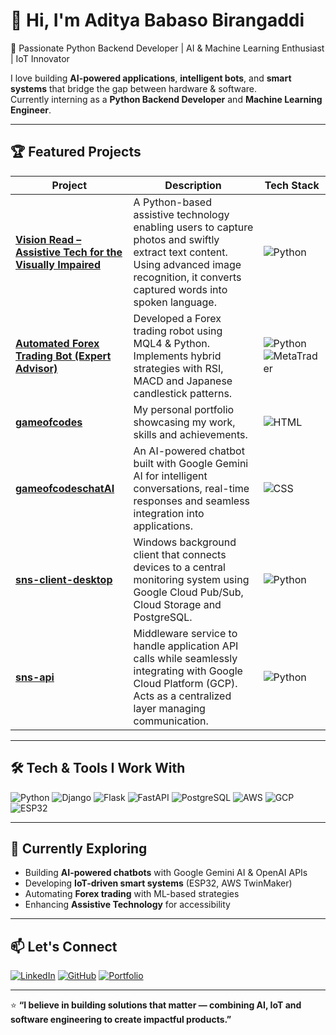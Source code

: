 
# 👋 Hi, I'm Aditya Babaso Birangaddi  

🚀 Passionate Python Backend Developer | AI & Machine Learning Enthusiast | IoT Innovator  

I love building **AI-powered applications**, **intelligent bots**, and **smart systems** that bridge the gap between hardware & software.  
Currently interning as a **Python Backend Developer** and **Machine Learning Engineer**.

---

## 🏆 Featured Projects

| Project | Description | Tech Stack |
|---------|-------------|------------|
| [**Vision Read – Assistive Tech for the Visually Impaired**](https://github.com/iamabjunio2003/Vision-Read-Python-based-Assistive-Technology-for-the-Visually-Impaired) | A Python-based assistive technology enabling users to capture photos and swiftly extract text content. Using advanced image recognition, it converts captured words into spoken language. | ![Python](https://img.shields.io/badge/Python-3776AB?style=flat&logo=python&logoColor=white) |
| [**Automated Forex Trading Bot (Expert Advisor)**](https://github.com/iamabjunio2003/Automated-Forex-Trading-Bot-with-Technical-Indicators-and-Back-testing) | Developed a Forex trading robot using MQL4 & Python. Implements hybrid strategies with RSI, MACD and Japanese candlestick patterns. | ![Python](https://img.shields.io/badge/Python-3776AB?style=flat&logo=python&logoColor=white) ![MetaTrader](https://img.shields.io/badge/MQL4-0088cc?style=flat) |
| [**gameofcodes**](https://github.com/iamabjunio2003/gameofcodes) | My personal portfolio showcasing my work, skills and achievements. | ![HTML](https://img.shields.io/badge/HTML-E34F26?style=flat&logo=html5&logoColor=white) |
| [**gameofcodeschatAI**](https://github.com/iamabjunio2003/gameofcodeschatai) | An AI-powered chatbot built with Google Gemini AI for intelligent conversations, real-time responses and seamless integration into applications. | ![CSS](https://img.shields.io/badge/CSS-1572B6?style=flat&logo=css3&logoColor=white) |
| [**sns-client-desktop**](https://github.com/iamabjunio2003/sns-client-desktop) | Windows background client that connects devices to a central monitoring system using Google Cloud Pub/Sub, Cloud Storage and PostgreSQL. | ![Python](https://img.shields.io/badge/Python-3776AB?style=flat&logo=python&logoColor=white) |
| [**sns-api**](https://github.com/iamabjunio2003/sns-api) | Middleware service to handle application API calls while seamlessly integrating with Google Cloud Platform (GCP). Acts as a centralized layer managing communication. | ![Python](https://img.shields.io/badge/Python-3776AB?style=flat&logo=python&logoColor=white) |

---

## 🛠️ Tech & Tools I Work With  

![Python](https://img.shields.io/badge/-Python-3776AB?style=flat-square&logo=python&logoColor=white)
![Django](https://img.shields.io/badge/-Django-092E20?style=flat-square&logo=django)
![Flask](https://img.shields.io/badge/-Flask-000000?style=flat-square&logo=flask)
![FastAPI](https://img.shields.io/badge/-FastAPI-009688?style=flat-square&logo=fastapi)
![PostgreSQL](https://img.shields.io/badge/-PostgreSQL-336791?style=flat-square&logo=postgresql&logoColor=white)
![AWS](https://img.shields.io/badge/-AWS-232F3E?style=flat-square&logo=amazon-aws)
![GCP](https://img.shields.io/badge/-GCP-4285F4?style=flat-square&logo=google-cloud)
![ESP32](https://img.shields.io/badge/-ESP32-000000?style=flat-square&logo=espressif)

---

## 🌱 Currently Exploring  

- Building **AI-powered chatbots** with Google Gemini AI & OpenAI APIs  
- Developing **IoT-driven smart systems** (ESP32, AWS TwinMaker)  
- Automating **Forex trading** with ML-based strategies  
- Enhancing **Assistive Technology** for accessibility  

---

## 📫 Let's Connect  

[![LinkedIn](https://img.shields.io/badge/LinkedIn-0077B5?style=flat-square&logo=linkedin&logoColor=white)](https://www.linkedin.com/in/your-linkedin/)
[![GitHub](https://img.shields.io/badge/GitHub-100000?style=flat-square&logo=github&logoColor=white)](https://github.com/YourUsername)
[![Portfolio](https://img.shields.io/badge/Portfolio-000000?style=flat-square&logo=vercel&logoColor=white)](https://github.com/YourUsername/gameofcodes)

---

⭐️ **“I believe in building solutions that matter — combining AI, IoT and software engineering to create impactful products.”**

